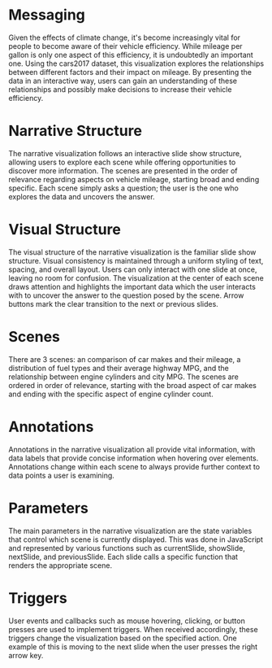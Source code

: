 # Messaging

Given the effects of climate change, it's become increasingly vital for people to become aware of their vehicle efficiency. While mileage per gallon is only one aspect of this efficiency, it is undoubtedly an important one. Using the cars2017 dataset, this visualization explores the relationships between different factors and their impact on mileage. By presenting the data in an interactive way, users can gain an understanding of these relationships and possibly make decisions to increase their vehicle efficiency.

# Narrative Structure

The narrative visualization follows an interactive slide show structure, allowing users to explore each scene while offering opportunities to discover more information. The scenes are presented in the order of relevance regarding aspects on vehicle mileage, starting broad and ending specific. Each scene simply asks a question; the user is the one who explores the data and uncovers the answer.

# Visual Structure

The visual structure of the narrative visualization is the familiar slide show structure. Visual consistency is maintained through a uniform styling of text, spacing, and overall layout. Users can only interact with one slide at once, leaving no room for confusion. The visualization at the center of each scene draws attention and highlights the important data which the user interacts with to uncover the answer to the question posed by the scene. Arrow buttons mark the clear transition to the next or previous slides.

# Scenes

There are 3 scenes: an comparison of car makes and their mileage, a distribution of fuel types and their average highway MPG, and the relationship between engine cylinders and city MPG. The scenes are ordered in order of relevance, starting with the broad aspect of car makes and ending with the specific aspect of engine cylinder count.

# Annotations

Annotations in the narrative visualization all provide vital information, with data labels that provide concise information when hovering over elements. Annotations change within each scene to always provide further context to data points a user is examining.

# Parameters

The main parameters in the narrative visualization are the state variables that control which scene is currently displayed. This was done in JavaScript and represented by various functions such as currentSlide, showSlide, nextSlide, and previousSlide. Each slide calls a specific function that renders the appropriate scene.

# Triggers

User events and callbacks such as mouse hovering, clicking, or button presses are used to implement triggers. When received accordingly, these triggers change the visualization based on the specified action. One example of this is moving to the next slide when the user presses the right arrow key.

